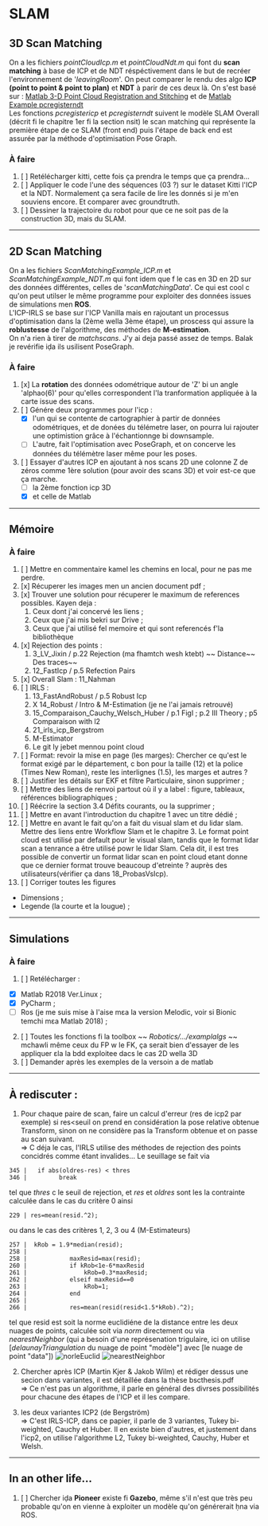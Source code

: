 # SLAM


## 3D Scan Matching 
On a les fichiers *pointCloudIcp.m* et *pointCloudNdt.m* qui font du **scan matching** à base de ICP et de NDT réspéctivement dans le but de recréer l'environnement de '*leavingRoom*'. On peut comparer le rendu des algo **ICP (point to point & point to plan)** et **NDT** à parir de ces deux là. 
On s'est basé sur : [Matlab 3-D Point Cloud Registration and Stitching](https://fr.mathworks.com/help/vision/ug/3-d-point-cloud-registration-and-stitching.html) et de [Matlab Example pcregisterndt](https://fr.mathworks.com/help/vision/ref/pcregisterndt.html)</Br>
Les fonctions *pcregistericp* et *pcregisterndt* suivent le modèle SLAM Overall (décrit fi le chapitre 1er fi la section nsit) le scan matching qui représente la première étape de ce SLAM (front end) puis l'étape de back end est assurée par la méthode d'optimisation Pose Graph.

### À faire 
1. [ ] Retélécharger kitti, cette fois ça prendra le temps que ça prendra...
2. [ ] Appliquer le code l'une des séquences (03 ?) sur le dataset Kitti l'ICP et la NDT. Normalement ça sera facile de lire les donnés si je m'en souviens encore. Et comparer avec groundtruth.
3. [ ] Dessiner la trajectoire du robot pour que ce ne soit pas de la construction 3D, mais du SLAM.

___________

## 2D Scan Matching
On a les fichiers *ScanMatchingExample_ICP.m* et *ScanMatchingExample_NDT.m* qui font idem que f le cas en 3D en 2D sur des données différentes, celles de '*scanMatchingData*'. Ce qui est cool c qu'on peut utilser le même programme pour exploiter des données issues de simulations men **ROS**. </Br>
L'ICP-IRLS se base sur l'ICP Vanilla mais en rajoutant un processus d'optimisation dans la (2ème wella 3ème étape), un proscess qui assure la **roblustesse** de l'algorithme, des méthodes de **M-estimation**.</Br>
On n'a rien à tirer de *matchscans*. J'y ai deja passé assez de temps. Balak je revérifie iḍa ils usilisent PoseGraph.

### À faire 
1. [x] La **rotation** des données odométrique autour de 'Z' bi un angle 'alphao(6)' pour qu'elles correspondent l'la tranformation appliquée à la carte issue des scans.
2. [ ] Génére deux programmes pour l'icp :
   * [x] l'un qui se contente de cartographier à partir de données odométriques, et de donées du télémetre laser, on pourra lui rajouter une optimistion grâce à l'échantionnge bi downsample. 
   * [ ] L'autre, fait l'optimisation avec PoseGraph, et on concerve les données du télémètre laser même pour les poses. 
3. [ ] Essayer d'autres ICP en ajoutant à nos scans 2D une colonne Z de zéros comme 1ère solution (pour avoir des scans 3D) et voir est-ce que ça marche.
   * [ ] la 2ème fonction icp 3D 
   * [x] et celle de Matlab
___________

## Mémoire 

### À faire 
1. [ ] Mettre en commentaire kamel les chemins en local, pour ne pas me perdre. </Br>
2. [x] Récuperer les images men un ancien document pdf ;</Br>
3. [x] Trouver une solution pour récuperer le maximum de references possibles. Kayen deja :</Br>
    1. Ceux dont j'ai concervé les liens ;</Br>
    2. Ceux que j'ai mis bekri sur Drive ;</Br>
    3. Ceux que j'ai utilisé fel memoire et qui sont referencés f'la bibliothèque</Br>
4. [x] Rejection des points :
    1. 3_LV_Jixin / p.22 Rejection (ma fhamtch wesh ktebt) ~~ Distance~~ Des traces~~
    2. 12_FastIcp / p.5 Refection Pairs
5. [x] Overall Slam : 11_Nahman
6. [ ] IRLS :
    1. 13_FastAndRobust / p.5 Robust Icp
    2. X 14_Robust / Intro & M-Estimation (je ne l'ai jamais retrouvé)
    3. 15_Comparaison_Cauchy_Welsch_Huber / p.1 FigI ; p.2 III Theory ; p5 Comparaison with l2
    4. 21_irls_icp_Bergstrom
    5. M-Estimator
    6. Le git ly jebet mennou point cloud 
7. [ ] Format: revoir la mise en page (les marges): Chercher ce qu'est le format exigé par le département, c bon pour la taille (12) et la police (Times New Roman), reste les interlignes (1.5), les marges et autres ?</Br>
8. [ ] Justifier les détails sur EKF et filtre Particulaire, sinon supprimer ;</Br>
9. [ ] Mettre des liens de renvoi partout où il y a label : figure, tableaux, références bibliographiques ;</Br>
10. [ ] Réécrire la section 3.4 Défits courants, ou la supprimer ;</Br>
11. [ ] Mettre en avant l'introduction du chapitre 1 avec un titre dédié ;</Br>
12. [ ] Mettre en avant le fait qu'on a fait du visual slam et du lidar slam. Mettre des liens entre Workflow Slam et le chapitre 3. Le format point cloud est utilisé par default pour le visual slam, tandis que le format lidar scan a tenrance a être utilisé powr le lidar Slam. Cela dit, il est tres possible de convertir un format lidar scan en point cloud etant donne que ce dernier format trouve beaucoup d'etreinte ? auprès des utilisateurs(vérifier ça dans 18_ProbasVsIcp).
13. [ ] Corriger toutes les figures 
  * Dimensions ;
  * Legende (la courte et la lougue) ;

___________

## Simulations 

### À faire 
1. [ ] Retélécharger : 
  * [x] Matlab R2018 Ver.Linux ; 
  * [x] PyCharm ; 
  * [ ] Ros (je me suis mise à l'aise mɛa la version Melodic, voir si Bionic temchi mɛa Matlab 2018) ; </Br>
2. [ ] Toutes les fonctions fi la toolbox ~~ *Robotics/.../examplalgs* ~~ mchawli même ceux du FP w le FK, ça serait bien d'essayer de les appliquer ɛla la bdd exploitee dacs le cas 2D wella 3D</Br>
3. [ ] Demander après les exemples de la versoin a de matlab
___________

## À rediscuter :
1. Pour chaque paire de scan, faire un calcul d'erreur (res de icp2 par exemple) si res<seuil on prend en considération la pose relative obtenue Transform, sinon on ne considère pas la Transform obtenue et on passe au scan suivant. </Br>
=> C déja le cas, l'IRLS utilise des méthodes de rejection des points concidrés comme étant invalides... Le seuillage se fait via 
~~~
345 |   if abs(oldres-res) < thres
346 |         break
~~~
tel que *thres* c le seuil de rejection, et *res* et *oldres* sont les la contrainte calculée dans le cas du critère 0 ainsi
~~~
229 | res=mean(resid.^2);
~~~
ou dans le cas des critères 1, 2, 3 ou 4 (M-Estimateurs)
~~~
257 |  kRob = 1.9*median(resid);
258 |          
258 |            maxResid=max(resid);
260 |            if kRob<1e-6*maxResid
261 |                kRob=0.3*maxResid;
262 |            elseif maxResid==0
263 |                kRob=1;
264 |            end
265 |            
266 |            res=mean(resid(resid<1.5*kRob).^2);
~~~
tel que resid est soit la norme euclidiéne de la distance entre les deux nuages de points, calculée soit via *norm* directement ou via *nearestNeighbor* (qui a besoin d'une représenation trigulaire, ici on utilise [*delaunayTriangulation* du nuage de point "modèle"] avec [le nuage de point "data"])
![norleEuclid](https://user-images.githubusercontent.com/53100788/124046218-56c14680-da09-11eb-836f-580696a78550.png)
![nearestNeighbor](https://user-images.githubusercontent.com/53100788/124046944-03e88e80-da0b-11eb-8995-ba7ab54dc585.png)

2. Chercher après ICP (Martin Kjer & Jakob Wilm) et rédiger dessus une secion dans variantes, il est détaillée dans la thèse bscthesis.pdf</Br>
=> Ce n'est pas un algorithme, il parle en général des divrses possibilités pour chacune des étapes de l'ICP et il les compare.</Br>

3. les deux variantes ICP2 (de  Bergström)</Br>
=> C'est IRLS-ICP, dans ce papier, il parle de 3 variantes, Tukey bi-weighted, Cauchy et Huber. Il en existe bien d'autres, et justement dans l'icp2, on utilise l'algorithme L2, Tukey bi-weighted, Cauchy, Huber et Welsh. </Br>

___________

## In an other life...
1. [ ] Chercher iḍa **Pioneer** existe fi **Gazebo**, même s'il n'est que très peu probable qu'on en vienne à exploiter un modèle qu'on générerait ḥna via ROS.
